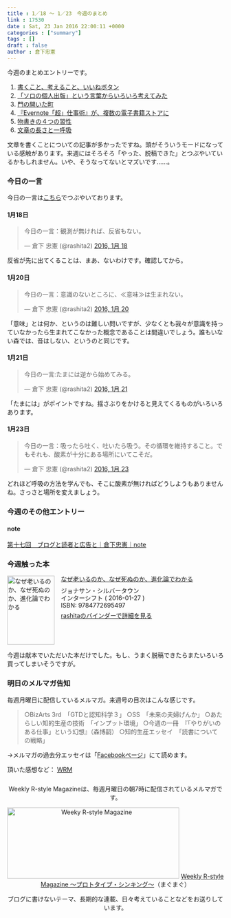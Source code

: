 ```yaml
---
title : 1／18 〜 1／23　今週のまとめ
link : 17530
date : Sat, 23 Jan 2016 22:00:11 +0000
categories : ["summary"]
tags : []
draft : false
author : 倉下忠憲
---
```


今週のまとめエントリーです。

<ol>
<li><a href="https://rashita.net/blog/?p=17497">書くこと、考えること、いいねボタン</a></li>
<li><a href="https://rashita.net/blog/?p=17504">「ソロの個人出版」という言葉からいろいろ考えてみた</a></li>
<li><a href="https://rashita.net/blog/?p=17508">門の開いた町</a></li>
<li><a href="https://rashita.net/blog/?p=17520">『Evernote「超」仕事術』が、複数の電子書籍ストアに</a></li>
<li><a href="https://rashita.net/blog/?p=17523">物書きの４つの習性</a></li>
<li><a href="https://rashita.net/blog/?p=17526">文章の長さと一呼吸</a></li>
</ol>

文章を書くことについての記事が多かったですね。頭がそういうモードになっている感触があります。来週にはそろそろ「やった、脱稿できた」とつぶやいているかもしれません。いや、そうなってないとマズいです……。

<h3>今日の一言</h3>
今日の一言は<a href="http://twitter.com/rashita2 ">こちら</a>でつぶやいております。

<h4>1月18日</h4>
<blockquote class="twitter-tweet" data-lang="ja"><p lang="ja" dir="ltr">今日の一言：観測が無ければ、反省もない。</p>&mdash; 倉下 忠憲 (@rashita2) <a href="https://twitter.com/rashita2/status/689047516189339648">2016, 1月 18</a></blockquote>
<script async src="//platform.twitter.com/widgets.js" charset="utf-8"></script>

反省が先に出てくることは、まあ、ないわけです。確認してから。

<h4>1月20日</h4>

<blockquote class="twitter-tweet" data-lang="ja"><p lang="ja" dir="ltr">今日の一言：意識のないところに、≪意味≫は生まれない。</p>&mdash; 倉下 忠憲 (@rashita2) <a href="https://twitter.com/rashita2/status/689753853663703040">2016, 1月 20</a></blockquote>
<script async src="//platform.twitter.com/widgets.js" charset="utf-8"></script>

「意味」とは何か、というのは難しい問いですが、少なくとも我々が意識を持っていなかったら生まれてこなかった概念であることは間違いでしょう。誰もいない森では、音はしない、というのと同じです。

<h4>1月21日</h4>

<blockquote class="twitter-tweet" data-lang="ja"><p lang="ja" dir="ltr">今日の一言:たまには逆から始めてみる。</p>&mdash; 倉下 忠憲 (@rashita2) <a href="https://twitter.com/rashita2/status/690173746708000768">2016, 1月 21</a></blockquote>
<script async src="//platform.twitter.com/widgets.js" charset="utf-8"></script>

「たまには」がポイントですね。揺さぶりをかけると見えてくるものがいろいろあります。

<h4>1月23日</h4>

<blockquote class="twitter-tweet" data-lang="ja"><p lang="ja" dir="ltr">今日の一言：吸ったら吐く、吐いたら吸う。その循環を維持すること。でもそれも、酸素が十分にある場所にいてこそだ。</p>&mdash; 倉下 忠憲 (@rashita2) <a href="https://twitter.com/rashita2/status/690756846118776832">2016, 1月 23</a></blockquote>
<script async src="//platform.twitter.com/widgets.js" charset="utf-8"></script>

どれほど呼吸の方法を学んでも、そこに酸素が無ければどうしようもありませんね。さっさと場所を変えましょう。

<h3>今週のその他エントリー</h3>

<H4>note</H4>

<a href="https://note.mu/rashita/n/ndda1a7161040">第十七回　ブログと読者と広告と｜倉下忠憲｜note</a>

<H3>今週触った本</H3>

<div class="mm-middle" style="margin-bottom:0px;"><div class="mm-image" style="float:left;"><a href="http://www.amazon.co.jp/exec/obidos/ASIN/4772695494/rashita1000-22 /ref=nosim" target="_blank"><img src="http://ecx.images-amazon.com/images/I/51IWEfmmdxL._SL160_.jpg" alt="なぜ老いるのか、なぜ死ぬのか、進化論でわかる" title="なぜ老いるのか、なぜ死ぬのか、進化論でわかる" width="110" height="160" border="0" /></a></div><div class="mm-content" style="float:left;margin-left:15px;line-height:120%"><div class="mm-title" style="line-height:120%"><a href="http://www.amazon.co.jp/exec/obidos/ASIN/4772695494/rashita1000-22 /ref=nosim" target="_blank">なぜ老いるのか、なぜ死ぬのか、進化論でわかる</a></div><div class="mm-detail" style="margin-top:10px;">ジョナサン・シルバータウン<br />インターシフト ( 2016-01-27 )<br />ISBN: 9784772695497<br /><div style="margin:7px 0px"><a href="http://mediamarker.net/u/rashita/?asin=4772695494" target="_blank">rashitaのバインダーで詳細を見る</a></div></div></div><div style="clear:left"></div></div>

今週は献本でいただいた本だけでした。もし、うまく脱稿できたらまたいろいろ買ってしまいそうですが。


<h3>明日のメルマガ告知</h3>
毎週月曜日に配信しているメルマガ。来週号の目次はこんな感じです。

<blockquote>
○BizArts 3rd　「GTDと認知科学３」
○SS　「未来の夫婦げんか」
○あたらしい知的生産の技術　「インプット環境」
○今週の一冊　『「やりがいのある仕事」という幻想』（森博嗣）
○知的生産エッセイ　「読書についての戦略」
</blockquote>
→メルマガの過去分エッセイは「<a href="http://www.facebook.com/home.php#!/rashitaportal">Facebookページ</a>」にて読めます。

頂いた感想など：
<a class="twitter-timeline"  href="https://twitter.com/rashita2/timelines/427262290753097729"  data-widget-id="427265271171010561">WRM</a>
    <script>!function(d,s,id){var js,fjs=d.getElementsByTagName(s)[0],p=/^http:/.test(d.location)?'http':'https';if(!d.getElementById(id)){js=d.createElement(s);js.id=id;js.src=p+"://platform.twitter.com/widgets.js";fjs.parentNode.insertBefore(js,fjs);}}(document,"script","twitter-wjs");</script>

<div style="text-align:center;margin-top:25px;">
Weekly R-style Magazineは、毎週月曜日の朝7時に配信されているメルマガです。

<a href="http://www.mag2.com/m/0001185133.html" target="_blank"><img src="https://rashita.net/blog/wp-content/uploads/2010/09/mmbanner.jpg" alt="Weeky R-style Magazine" width="400" height="165" class="alignnone size-full wp-image-12201" /></a>
<a href="http://www.mag2.com/m/0001185133.html" target="_blank">Weekly R-style Magazine ～プロトタイプ・シンキング～</a>（まぐまぐ）

ブログに書けないテーマ、長期的な連載、日々考えていることなどをお送りしています。
</div>